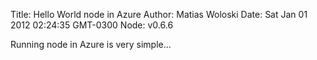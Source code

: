 Title: Hello World node in Azure
Author: Matias Woloski
Date: Sat Jan 01 2012 02:24:35 GMT-0300
Node: v0.6.6

Running node in Azure is very simple...